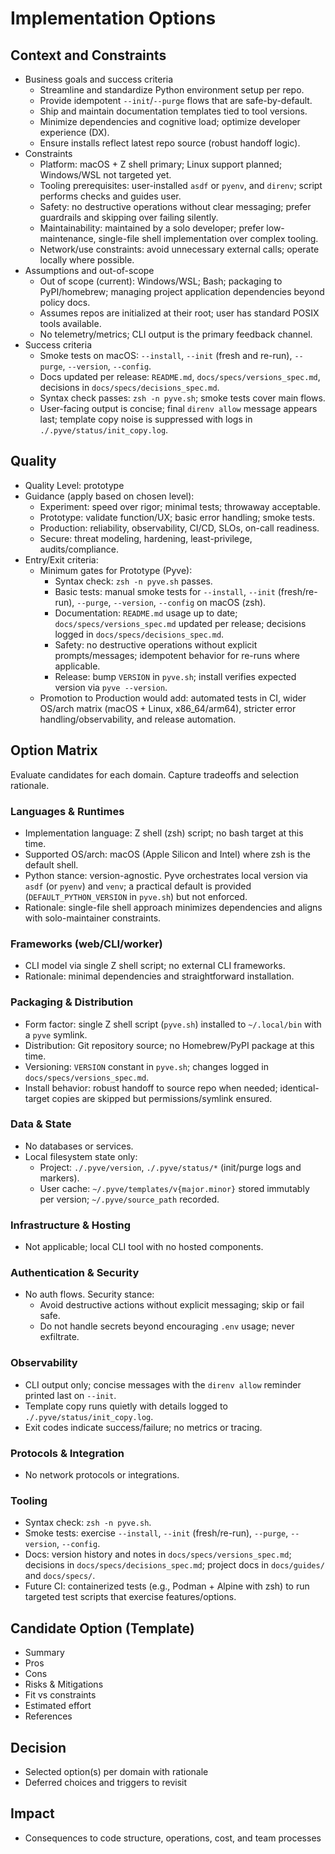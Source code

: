 # Implementation Options

## Context and Constraints
- Business goals and success criteria
  - Streamline and standardize Python environment setup per repo.
  - Provide idempotent `--init`/`--purge` flows that are safe-by-default.
  - Ship and maintain documentation templates tied to tool versions.
  - Minimize dependencies and cognitive load; optimize developer experience (DX).
  - Ensure installs reflect latest repo source (robust handoff logic).
- Constraints
  - Platform: macOS + Z shell primary; Linux support planned; Windows/WSL not targeted yet.
  - Tooling prerequisites: user-installed `asdf` or `pyenv`, and `direnv`; script performs checks and guides user.
  - Safety: no destructive operations without clear messaging; prefer guardrails and skipping over failing silently.
  - Maintainability: maintained by a solo developer; prefer low-maintenance, single-file shell implementation over complex tooling.
  - Network/use constraints: avoid unnecessary external calls; operate locally where possible.
- Assumptions and out-of-scope
  - Out of scope (current): Windows/WSL; Bash; packaging to PyPI/homebrew; managing project application dependencies beyond policy docs.
  - Assumes repos are initialized at their root; user has standard POSIX tools available.
  - No telemetry/metrics; CLI output is the primary feedback channel.
- Success criteria
  - Smoke tests on macOS: `--install`, `--init` (fresh and re-run), `--purge`, `--version`, `--config`.
  - Docs updated per release: `README.md`, `docs/specs/versions_spec.md`, decisions in `docs/specs/decisions_spec.md`.
  - Syntax check passes: `zsh -n pyve.sh`; smoke tests cover main flows.
  - User-facing output is concise; final `direnv allow` message appears last; template copy noise is suppressed with logs in `./.pyve/status/init_copy.log`.

## Quality
- Quality Level: prototype
- Guidance (apply based on chosen level):
  - Experiment: speed over rigor; minimal tests; throwaway acceptable.
  - Prototype: validate function/UX; basic error handling; smoke tests.
  - Production: reliability, observability, CI/CD, SLOs, on-call readiness.
  - Secure: threat modeling, hardening, least-privilege, audits/compliance.
- Entry/Exit criteria:
  - Minimum gates for Prototype (Pyve):
    - Syntax check: `zsh -n pyve.sh` passes.
    - Basic tests: manual smoke tests for `--install`, `--init` (fresh/re-run), `--purge`, `--version`, `--config` on macOS (zsh).
    - Documentation: `README.md` usage up to date; `docs/specs/versions_spec.md` updated per release; decisions logged in `docs/specs/decisions_spec.md`.
    - Safety: no destructive operations without explicit prompts/messages; idempotent behavior for re-runs where applicable.
    - Release: bump `VERSION` in `pyve.sh`; install verifies expected version via `pyve --version`.
  - Promotion to Production would add: automated tests in CI, wider OS/arch matrix (macOS + Linux, x86_64/arm64), stricter error handling/observability, and release automation.

## Option Matrix
Evaluate candidates for each domain. Capture tradeoffs and selection rationale.

### Languages & Runtimes
- Implementation language: Z shell (zsh) script; no bash target at this time.
- Supported OS/arch: macOS (Apple Silicon and Intel) where zsh is the default shell.
- Python stance: version-agnostic. Pyve orchestrates local version via `asdf` (or `pyenv`) and `venv`; a practical default is provided (`DEFAULT_PYTHON_VERSION` in `pyve.sh`) but not enforced.
- Rationale: single-file shell approach minimizes dependencies and aligns with solo-maintainer constraints.

### Frameworks (web/CLI/worker)
- CLI model via single Z shell script; no external CLI frameworks.
- Rationale: minimal dependencies and straightforward installation.

### Packaging & Distribution
- Form factor: single Z shell script (`pyve.sh`) installed to `~/.local/bin` with a `pyve` symlink.
- Distribution: Git repository source; no Homebrew/PyPI package at this time.
- Versioning: `VERSION` constant in `pyve.sh`; changes logged in `docs/specs/versions_spec.md`.
- Install behavior: robust handoff to source repo when needed; identical-target copies are skipped but permissions/symlink ensured.

### Data & State
- No databases or services.
- Local filesystem state only:
  - Project: `./.pyve/version`, `./.pyve/status/*` (init/purge logs and markers).
  - User cache: `~/.pyve/templates/v{major.minor}` stored immutably per version; `~/.pyve/source_path` recorded.

### Infrastructure & Hosting
- Not applicable; local CLI tool with no hosted components.

### Authentication & Security
- No auth flows. Security stance:
  - Avoid destructive actions without explicit messaging; skip or fail safe.
  - Do not handle secrets beyond encouraging `.env` usage; never exfiltrate.

### Observability
- CLI output only; concise messages with the `direnv allow` reminder printed last on `--init`.
- Template copy runs quietly with details logged to `./.pyve/status/init_copy.log`.
- Exit codes indicate success/failure; no metrics or tracing.

### Protocols & Integration
- No network protocols or integrations.

### Tooling
- Syntax check: `zsh -n pyve.sh`.
- Smoke tests: exercise `--install`, `--init` (fresh/re-run), `--purge`, `--version`, `--config`.
- Docs: version history and notes in `docs/specs/versions_spec.md`; decisions in `docs/specs/decisions_spec.md`; project docs in `docs/guides/` and `docs/specs/`.
- Future CI: containerized tests (e.g., Podman + Alpine with zsh) to run targeted test scripts that exercise features/options.

## Candidate Option (Template)
- Summary
- Pros
- Cons
- Risks & Mitigations
- Fit vs constraints
- Estimated effort
- References

## Decision
- Selected option(s) per domain with rationale
- Deferred choices and triggers to revisit

## Impact
- Consequences to code structure, operations, cost, and team processes
